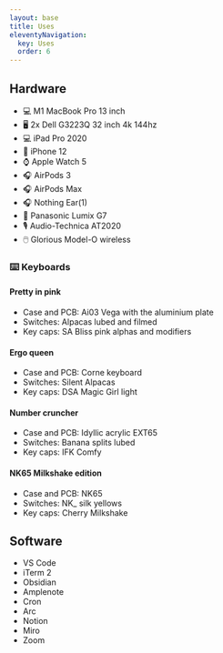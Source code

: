 ```yaml
---
layout: base
title: Uses
eleventyNavigation:
  key: Uses
  order: 6
---
```


## Hardware

- :computer: M1 MacBook Pro 13 inch
- :desktop_computer: 2x Dell G3223Q 32 inch 4k 144hz
- :computer: iPad Pro 2020
- :iphone: iPhone 12
- :watch: Apple Watch 5
- :headphones: AirPods 3
- :headphones: AirPods Max
- :headphones: Nothing Ear(1)
- :camera_flash: Panasonic Lumix G7
- :studio_microphone: Audio-Technica AT2020
- :computer_mouse: Glorious Model-O wireless

### :keyboard: Keyboards

#### Pretty in pink

- Case and PCB: Ai03 Vega with the aluminium plate
- Switches: Alpacas lubed and filmed
- Key caps: SA Bliss pink alphas and modifiers

#### Ergo queen

- Case and PCB: Corne keyboard
- Switches: Silent Alpacas
- Key caps: DSA Magic Girl light

#### Number cruncher

- Case and PCB: Idyllic acrylic EXT65
- Switches: Banana splits lubed
- Key caps: IFK Comfy

#### NK65 Milkshake edition

- Case and PCB: NK65
- Switches: NK\_ silk yellows
- Key caps: Cherry Milkshake

## Software

- VS Code
- iTerm 2
- Obsidian
- Amplenote
- Cron
- Arc
- Notion
- Miro
- Zoom
